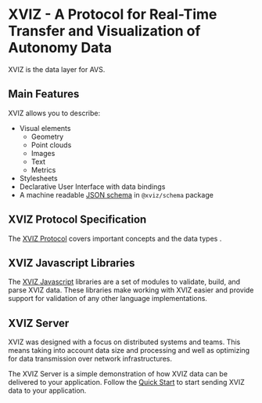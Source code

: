 # XVIZ - A Protocol for Real-Time Transfer and Visualization of Autonomy Data

XVIZ is the data layer for AVS.

## Main Features

XVIZ allows you to describe:

- Visual elements
  - Geometry
  - Point clouds
  - Images
  - Text
  - Metrics
- Stylesheets
- Declarative User Interface with data bindings
- A machine readable [JSON schema](http://json-schema.org/) in `@xviz/schema` package

## XVIZ Protocol Specification

The [XVIZ Protocol](/docs/protocol-schema/introduction.md) covers important concepts and the data
types .

## XVIZ Javascript Libraries

The [XVIZ Javascript](/docs/api-reference/xviz-builder.md) libraries are a set of modules to
validate, build, and parse XVIZ data. These libraries make working with XVIZ easier and provide
support for validation of any other language implementations.

## XVIZ Server

XVIZ was designed with a focus on distributed systems and teams. This means taking into account data
size and processing and well as optimizing for data transmission over network infrastructures.

The XVIZ Server is a simple demonstration of how XVIZ data can be delivered to your application.
Follow the [Quick Start](/docs/getting-started/xviz-server.md) to start sending XVIZ data to your
application.
